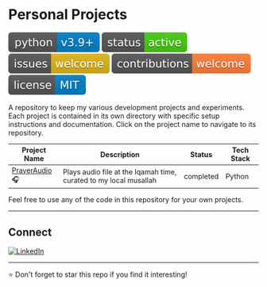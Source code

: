 # Personal Projects

![Python](.github/badges/python.svg)
![Status](.github/badges/status.svg)
![GitHub Issues](.github/badges/issues.svg)
![Contributions](.github/badges/contributions.svg)
![License](.github/badges/license.svg)


A repository to keep my various development projects and experiments. Each project is contained in its own directory with specific setup instructions and documentation. Click on the project name to navigate to its repository.

| Project Name | Description | Status | Tech Stack |
|-------------|-------------|---------|------------|
| [PrayerAudio](https://github.com/itsnavee/prayeraudio) 🎧 | Plays audio file at the Iqamah time, curated to my local musallah | completed | Python |


Feel free to use any of the code in this repository for your own projects.

---

## Connect

[![LinkedIn](https://img.shields.io/badge/LinkedIn-0077B5?style=for-the-badge&logo=linkedin&logoColor=white)](https://www.linkedin.com/in/naveedah)

---
⭐ Don't forget to star this repo if you find it interesting!
